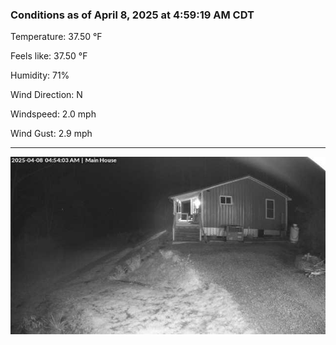 ### Conditions as of April 8, 2025 at 4:59:19 AM CDT 

Temperature: 37.50 &deg;F

Feels like: 37.50 &deg;F

Humidity: 71%

Wind Direction: N

Windspeed: 2.0 mph

Wind Gust: 2.9 mph

---

<img src="./images/latest.jpeg"/>


